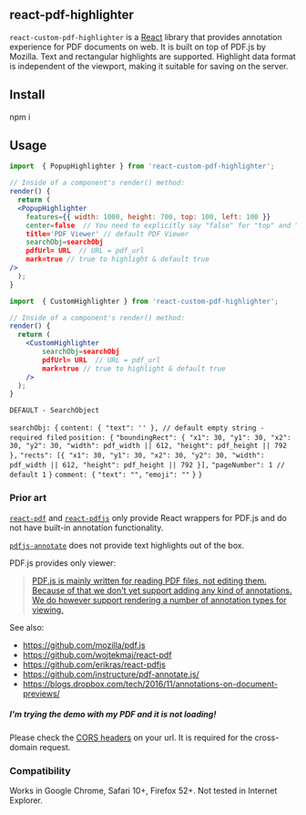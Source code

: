 ## react-pdf-highlighter

`react-custom-pdf-highlighter` is a [React](https://reactjs.org/) library that provides annotation experience for PDF documents on web. It is built on top of PDF.js by Mozilla. Text and rectangular highlights are supported. Highlight
data format is independent of the viewport, making it suitable for saving on the
server.

## Install
npm i


## Usage
```jsx
import  { PopupHighlighter } from 'react-custom-pdf-highlighter';

// Inside of a component's render() method:
render() {
  return (
  <PopupHighlighter 
    features={{ width: 1000, height: 700, top: 100, left: 100 }}
    center=false  // You need to explicitly say "false" for "top" and "left" to work!!
    title='PDF Viewer' // default PDF Viewer
    searchObj=searchObj
    pdfUrl= URL  // URL = pdf_url
    mark=true // true to highlight & default true
/>
  );
}
```

```jsx
import  { CustomHighlighter } from 'react-custom-pdf-highlighter';

// Inside of a component's render() method:
render() {
  return (
    <CustomHighlighter
        searchObj=searchObj
        pdfUrl= URL  // URL = pdf_url
        mark=true // true to highlight & default true
    />
  );
}
```


`DEFAULT - SearchObject`

`searchObj: {`
    `content: { "text": '' }, // default empty string - required filed`
    `position: {`
        `"boundingRect": { "x1": 30, "y1": 30, "x2": 30, "y2": 30, "width": pdf_width || 612, "height": pdf_height || 792 },`
        `"rects": [{ "x1": 30, "y1": 30, "x2": 30, "y2": 30, "width": pdf_width || 612, "height": pdf_height || 792 }],`
        `"pageNumber": 1 // default 1`
   `}`
    `comment: {`
        `"text": "",`
        `"emoji": ""`
    `}`
`}`
### Prior art

[`react-pdf`](https://github.com/wojtekmaj/react-pdf) and
[`react-pdfjs`](https://github.com/erikras/react-pdfjs) only provide React
wrappers for PDF.js and do not have built-in annotation functionality.

[`pdfjs-annotate`](https://github.com/instructure/pdf-annotate.js/) does not
provide text highlights out of the box.

PDF.js provides only viewer:

> [PDF.js is mainly written for reading PDF files, not editing them. Because of that we don't yet support adding any kind of annotations. We do however support rendering a number of annotation types for viewing.](https://github.com/mozilla/pdf.js/wiki/Frequently-Asked-Questions#is-it-possible-to-add-annotations-to-a-pdf)

See also:

* https://github.com/mozilla/pdf.js
* https://github.com/wojtekmaj/react-pdf
* https://github.com/erikras/react-pdfjs
* https://github.com/instructure/pdf-annotate.js/
* https://blogs.dropbox.com/tech/2016/11/annotations-on-document-previews/


##### I'm trying the demo with my PDF and it is not loading!

Please check the [CORS headers](https://developer.mozilla.org/en-US/docs/Web/HTTP/CORS) on your url. It is required for the cross-domain request.

### Compatibility

Works in Google Chrome, Safari 10+, Firefox 52+. Not tested in Internet
Explorer.
